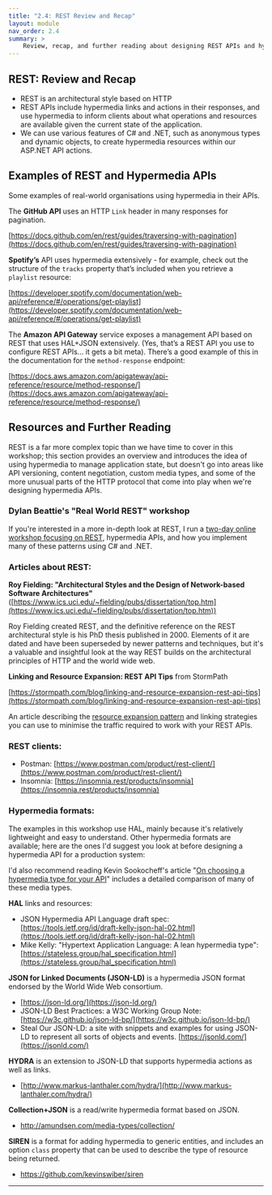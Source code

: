 ```yaml
---
title: "2.4: REST Review and Recap"
layout: module
nav_order: 2.4
summary: >
    Review, recap, and further reading about designing REST APIs and hypermedia formats.
---
```


## REST: Review and Recap

* REST is an architectural style based on HTTP
* REST APIs include hypermedia links and actions in their responses, and use hypermedia to inform clients about what operations and resources are available given the current state of the application.
* We can use various features of C# and .NET, such as anonymous types and dynamic objects, to create hypermedia resources within our ASP.NET API actions.

## Examples of REST and Hypermedia APIs

Some examples of real-world organisations using hypermedia in their APIs. 

The **GitHub API** uses an HTTP `Link` header in many responses for pagination. 

[https://docs.github.com/en/rest/guides/traversing-with-pagination](https://docs.github.com/en/rest/guides/traversing-with-pagination)

**Spotify’s** API uses hypermedia extensively - for example, check out the structure of the `tracks` property that’s included when you retrieve a `playlist` resource:

[https://developer.spotify.com/documentation/web-api/reference/#/operations/get-playlist](https://developer.spotify.com/documentation/web-api/reference/#/operations/get-playlist)

The **Amazon API Gateway** service exposes a management API based on REST that uses HAL+JSON extensively. (Yes, that’s a REST API you use to configure REST APIs… it gets a bit meta). There’s a good example of this in the documentation for the `method-response` endpoint:

[https://docs.aws.amazon.com/apigateway/api-reference/resource/method-response/](https://docs.aws.amazon.com/apigateway/api-reference/resource/method-response/)

## Resources and Further Reading

REST is a far more complex topic than we have time to cover in this workshop; this section provides an overview and introduces the idea of using hypermedia to manage application state, but doesn't go into areas like API versioning, content negotiation, custom media types, and some of the more unusual parts of the HTTP protocol that come into play when we're designing hypermedia APIs.

### Dylan Beattie's "Real World REST" workshop

If you're interested in a more in-depth look at REST, I run a [two-day online workshop focusing on REST](https://ursatile.com/workshops/real-world-rest-with-csharp-and-dotnet.html), hypermedia APIs, and how you implement many of these patterns using C# and .NET. 

### Articles about REST:

**Roy Fielding: "Architectural Styles and the Design of Network-based Software Architectures"** ([https://www.ics.uci.edu/~fielding/pubs/dissertation/top.htm](https://www.ics.uci.edu/~fielding/pubs/dissertation/top.htm))

Roy Fielding created REST, and the definitive reference on the REST architectural style is his PhD thesis published in 2000. Elements of it are dated and have been superseded by newer patterns and techniques, but it's a valuable and insightful look at the way REST builds on the architectural principles of HTTP and the world wide web.

**Linking and Resource Expansion: REST API Tips** from StormPath

[https://stormpath.com/blog/linking-and-resource-expansion-rest-api-tips](https://stormpath.com/blog/linking-and-resource-expansion-rest-api-tips)

An article describing the [resource expansion pattern](https://stormpath.com/blog/linking-and-resource-expansion-rest-api-tips#resource-expansion) and linking strategies you can use to minimise the traffic required to work with your REST APIs.

### REST clients: 

* Postman: [https://www.postman.com/product/rest-client/](https://www.postman.com/product/rest-client/)
* Insomnia: [https://insomnia.rest/products/insomnia](https://insomnia.rest/products/insomnia)

### Hypermedia formats:

The examples in this workshop use HAL, mainly because it's relatively lightweight and easy to understand. Other hypermedia formats are available; here are the ones I'd suggest you look at before designing a hypermedia API for a production system:

I'd also recommend reading Kevin Sookocheff's article "[On choosing a hypermedia type for your API](https://sookocheff.com/post/api/on-choosing-a-hypermedia-format/)" includes a detailed comparison of many of these media types.

**HAL** links and resources:

* JSON Hypermedia API Language draft spec: [https://tools.ietf.org/id/draft-kelly-json-hal-02.html](https://tools.ietf.org/id/draft-kelly-json-hal-02.html)
* Mike Kelly: "Hypertext Application Language: A lean hypermedia type": [https://stateless.group/hal_specification.html](https://stateless.group/hal_specification.html)

**JSON for Linked Documents (JSON-LD)** is a hypermedia JSON format endorsed by the World Wide Web consortium. 

* [https://json-ld.org/](https://json-ld.org/)
* JSON-LD Best Practices: a W3C Working Group Note: [https://w3c.github.io/json-ld-bp/](https://w3c.github.io/json-ld-bp/)
* Steal Our JSON-LD: a site with snippets and examples for using JSON-LD to represent all sorts of objects and events. [https://jsonld.com/](https://jsonld.com/)

**HYDRA** is an extension to JSON-LD that supports hypermedia actions as well as links.

* [http://www.markus-lanthaler.com/hydra/](http://www.markus-lanthaler.com/hydra/)

**Collection+JSON** is a read/write hypermedia format based on JSON. 

* http://amundsen.com/media-types/collection/

**SIREN** is a format for adding hypermedia to generic entities, and includes an option `class` property that can be used to describe the type of resource being returned.

* https://github.com/kevinswiber/siren

----

